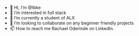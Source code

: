 - 👋 Hi, I’m @Ibke
- 👀 I’m interested in full stack
- 🌱 I’m currently a student of ALX
- 💞️ I’m looking to collaborate on any beginner friendly projects
- 📫 How to reach me Rachael Oderinde on LinkedIn.


